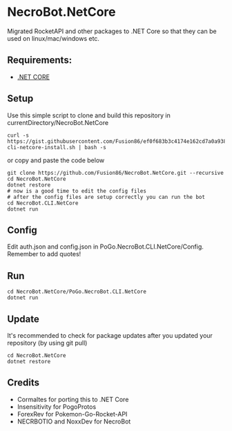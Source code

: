 # NecroBot.NetCore

Migrated RocketAPI and other packages to .NET Core so that they can be used on linux/mac/windows etc.

## Requirements:
- [.NET CORE](https://www.microsoft.com/net/core)

## Setup
Use this simple script to clone and build this repository in currentDirectory/NecroBot.NetCore
```
curl -s https://gist.githubusercontent.com/Fusion86/ef0f683b3c4174e162cd7a0a938bf543/raw/31326406492ac4c2839fe8d05c91e4b8cca86b21/necrobot-cli-netcore-install.sh | bash -s
```
or copy and paste the code below
```
git clone https://github.com/Fusion86/NecroBot.NetCore.git --recursive
cd NecroBot.NetCore
dotnet restore
# now is a good time to edit the config files
# after the config files are setup correctly you can run the bot
cd NecroBot.CLI.NetCore
dotnet run
```

## Config
Edit auth.json and config.json in PoGo.NecroBot.CLI.NetCore/Config. Remember to add quotes!

## Run
```
cd NecroBot.NetCore/PoGo.NecroBot.CLI.NetCore
dotnet run
```

## Update
It's recommended to check for package updates after you updated your repository (by using git pull)
```
cd NecroBot.NetCore
dotnet restore
```

## Credits
- Cormaltes for porting this to .NET Core
- Insensitivity for PogoProtos
- ForexRev for Pokemon-Go-Rocket-API
- NECRBOTIO and NoxxDev for NecroBot
